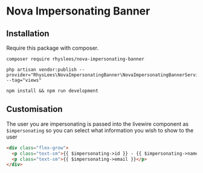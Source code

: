 # Nova Impersonating Banner

## Installation

Require this package with composer.

```shell
composer require rhyslees/nova-impersonating-banner
```

```shell
php artisan vendor:publish --provider="RhysLees\NovaImpersonatingBanner\NovaImpersonatingBannerServiceProvider" --tag="views"
```

```shell
npm install && npm run development
```


## Customisation

The user you are impersonating is passed into the livewire component as `$impersonating` so you can select what information you wish to show to the user

```html
<div class="flex-grow">
  <p class="text-sm">{{ $impersonating->id }} - {{ $impersonating->name }}</p>
  <p class="text-sm">{{ $impersonating->email }}</p>
</div>
```
